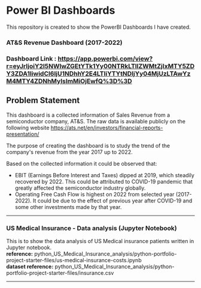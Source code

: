 # Power BI Dashboards
This repository is created to show the PowerBI Dashboards I have created.
### AT&amp;S Revenue Dashboard (2017-2022)
### Dashboard Link : https://app.powerbi.com/view?r=eyJrIjoiY2I5NWIwZGEtYTk1Yy00NTRkLTllZWMtZjIxMTY5ZDY3ZDA1IiwidCI6IjU1NDhhY2E4LTliYTYtNDljYy04MjUzLTAwYzM4MTY4ZDNhMyIsImMiOjEwfQ%3D%3D

## Problem Statement

This dashboard is a collected information of Sales Revenue from a semiconductor company, AT&S. The raw data is available publicly on the following website https://ats.net/en/investors/financial-reports-presentation/

The purpose of creating the dashboard is to study the trend of the company's revenue from the year 2017 up to 2022.

Based on the collected information it could be observed that:
* EBIT (Earnings Before Interest and Taxes) dipped at 2019, which steadily recovered by 2022. This could be attributed to COVID-19 pandemic that greatly affected the semiconductor industry globally.
* Operating Free Cash Flow is highest on 2022 from selected year (2017-2022). It could be due to the effect of previous year after COVID-19 and some other investments made by that year.
***
### US Medical Insurance - Data analysis (Jupyter Notebook)

This is to show the data analysis of US Medical insurance patients written in Jupyter notebook.  
**reference:** python_US_Medical_Insurance_analysis/python-portfolio-project-starter-files/us-medical-insurance-costs.ipynb  
**dataset reference:** python_US_Medical_Insurance_analysis/python-portfolio-project-starter-files/insurance.csv
***
